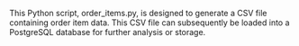 This Python script, order_items.py, is designed to generate a CSV file containing order item data. This CSV file can subsequently be loaded into a PostgreSQL database for further analysis or storage.
